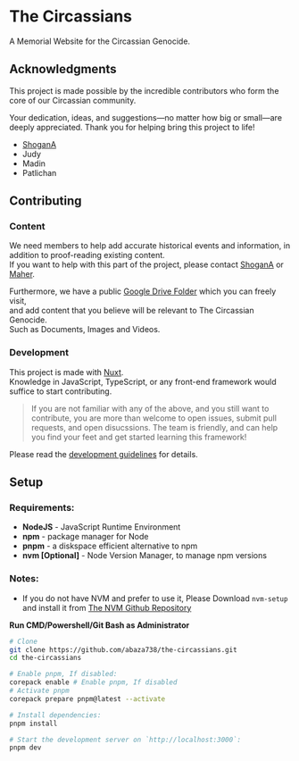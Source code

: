 # The Circassians

A Memorial Website for the Circassian Genocide.

## Acknowledgments

This project is made possible by the incredible contributors who form the core of our Circassian community.

Your dedication, ideas, and suggestions—no matter how big or small—are deeply appreciated.
Thank you for helping bring this project to life!

- [ShoganA](https://github.com/AbedShowgan)
- Judy
- Madin
- Patlichan

## Contributing

### Content

We need members to help add accurate historical events and information, in addition to proof-reading existing content.  
If you want to help with this part of the project, please contact [ShoganA](https://github.com/AbedShowgan) or [Maher](https://github.com/abaza738).  <br> 

Furthermore, we have a public [Google Drive Folder](https://drive.google.com/drive/u/3/folders/1KtSgGqa-YXcYUdCXHCGjqNHsNL14i1ay) which you can freely visit,  <br> 
and add content that you believe will be relevant to The Circassian Genocide.  
Such as Documents, Images and Videos.  

### Development

This project is made with [Nuxt](https://nuxt.com).  
Knowledge in JavaScript, TypeScript, or any front-end framework would suffice to start contributing.

> If you are not familiar with any of the above, and you still want to contribute, you are more than welcome to open issues, submit pull requests, and open disucssions. The team is friendly, and can help you find your feet and get started learning this framework!

Please read the [development guidelines](./docs/Development.md) for details.

## Setup
### Requirements:
- **NodeJS** - JavaScript Runtime Environment
- **npm** - package manager for Node
- **pnpm** - a diskspace efficient alternative to npm
- **nvm [Optional]** - Node Version Manager, to manage npm versions <br>

### Notes: 
- If you do not have NVM and prefer to use it, Please Download `nvm-setup` and install it from [The NVM Github Repository](https://github.com/coreybutler/nvm-windows/releases)


**Run CMD/Powershell/Git Bash as Administrator**  
```bash
# Clone
git clone https://github.com/abaza738/the-circassians.git
cd the-circassians

# Enable pnpm, If disabled:
corepack enable # Enable pnpm, If disabled
# Activate pnpm
corepack prepare pnpm@latest --activate 

# Install dependencies:
pnpm install

# Start the development server on `http://localhost:3000`:
pnpm dev
```
